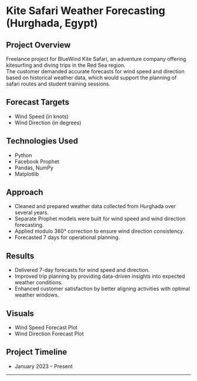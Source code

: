 # Kite Safari Weather Forecasting (Hurghada, Egypt)

## Project Overview
Freelance project for BlueWind Kite Safari, an adventure company offering kitesurfing and diving trips in the Red Sea region.  
The customer demanded accurate forecasts for wind speed and direction based on historical weather data, which would support the planning of safari routes and student training sessions.

## Forecast Targets
- Wind Speed (in knots)
- Wind Direction (in degrees)

## Technologies Used
- Python
- Facebook Prophet
- Pandas, NumPy
- Matplotlib

## Approach
- Cleaned and prepared weather data collected from Hurghada over several years.
- Separate Prophet models were built for wind speed and wind direction forecasting.
- Applied modulo 360° correction to ensure wind direction consistency.
- Forecasted 7 days for operational planning.

## Results
- Delivered 7-day forecasts for wind speed and direction.
- Improved trip planning by providing data-driven insights into expected weather conditions.
- Enhanced customer satisfaction by better aligning activities with optimal weather windows.

## Visuals
- Wind Speed Forecast Plot
- Wind Direction Forecast Plot

## Project Timeline
- January 2023 – Present

---

